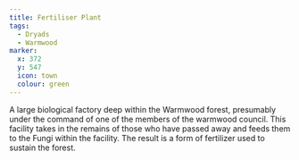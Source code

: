 ```yaml
---
title: Fertiliser Plant
tags:
  - Dryads
  - Warmwood
marker:
  x: 372
  y: 547
  icon: town
  colour: green
---
```


A large biological factory deep within the Warmwood forest, presumably under the command of one of the members of the warmwood council. This facility takes in the remains of those who have passed away and feeds them to the Fungi within the facility. The result is a form of fertilizer used to sustain the forest.
